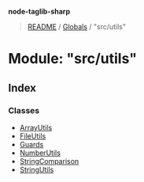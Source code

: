 **node-taglib-sharp**

> [README](../README.md) / [Globals](../globals.md) / "src/utils"

# Module: "src/utils"

## Index

### Classes

* [ArrayUtils](../classes/_src_utils_.arrayutils.md)
* [FileUtils](../classes/_src_utils_.fileutils.md)
* [Guards](../classes/_src_utils_.guards.md)
* [NumberUtils](../classes/_src_utils_.numberutils.md)
* [StringComparison](../classes/_src_utils_.stringcomparison.md)
* [StringUtils](../classes/_src_utils_.stringutils.md)
